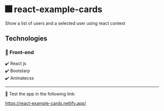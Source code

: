# :fireworks: react-example-cards 

Show a list of users and a selected user using react context

## Technologies

### :small_blue_diamond: Front-end
:heavy_check_mark: React js\
:heavy_check_mark: Bootstarp\
:heavy_check_mark: Animatecss

<hr>

:space_invader: Test the app in the following link:

https://react-example-cards.netlify.app/
